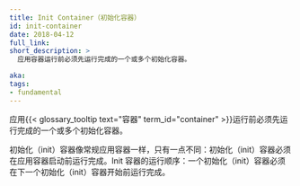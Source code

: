 ```yaml
---
title: Init Container（初始化容器）
id: init-container
date: 2018-04-12
full_link: 
short_description: >
  应用容器运行前必须先运行完成的一个或多个初始化容器。 

aka: 
tags:
- fundamental
---
```


<!--
---
title: Init Container
id: init-container
date: 2018-04-12
full_link: 
short_description: >
  One or more initialization containers that must run to completion before any app containers run.

aka: 
tags:
- fundamental
---
-->

<!--
 One or more initialization {{< glossary_tooltip text="containers" term_id="container" >}} that must run to completion before any app containers run.
-->

 应用{{< glossary_tooltip text="容器" term_id="container" >}}运行前必须先运行完成的一个或多个初始化容器。

<!--more--> 

<!--
Initialization (init) containers are like regular app containers, with one difference: init containers must run to completion before any app containers can start. Init containers run in series: each init container must run to completion before the next init container begins.
-->

初始化（init）容器像常规应用容器一样，只有一点不同：初始化（init）容器必须在应用容器启动前运行完成。Init 容器的运行顺序：一个初始化（init）容器必须在下一个初始化（init）容器开始前运行完成。
